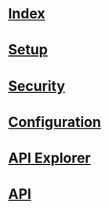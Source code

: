 # [Index](index.md)
# [Setup](setup/toc.md)
# [Security](security/toc.md)
# [Configuration](configuration/toc.md)
# [API Explorer](api-explorer/toc.md)
# [API](api/toc.md)